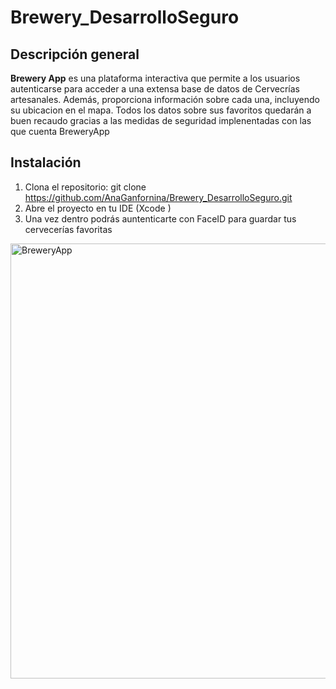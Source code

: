 # Brewery_DesarrolloSeguro

## Descripción general
**Brewery App** es una plataforma interactiva que permite a los usuarios autenticarse  para acceder a una extensa base de datos de Cervecrías artesanales. Además, proporciona información sobre cada una, incluyendo su ubicacion en el mapa.
Todos los datos sobre sus favoritos quedarán a buen recaudo gracias a las medidas de seguridad implenentadas con las que cuenta BreweryApp

## Instalación
1. Clona el repositorio: git clone https://github.com/AnaGanfornina/Brewery_DesarrolloSeguro.git
2. Abre el proyecto en tu IDE (Xcode )
3. Una vez dentro podrás auntenticarte con FaceID para guardar tus cervecerías favoritas


<img width="1845" height="696" alt="BreweryApp" src="https://github.com/user-attachments/assets/5eb30ad2-6890-4ac7-b293-66359b8be784" />



